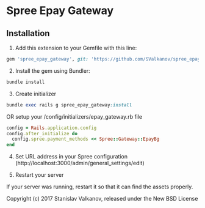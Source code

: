 Spree Epay Gateway
================

## Installation

1. Add this extension to your Gemfile with this line:
  ```ruby
  gem 'spree_epay_gateway', git: 'https://github.com/SValkanov/spree_epay_gateway', branch: '3-1-stable'
  ```

2. Install the gem using Bundler:
  ```ruby
  bundle install
  ```

3. Create initializer
  ```ruby
  bundle exec rails g spree_epay_gateway:install
  ```

  OR setup your /config/initializers/epay_gateway.rb file
  ```ruby
  config = Rails.application.config
  config.after_initialize do
    config.spree.payment_methods << Spree::Gateway::EpayBg
  end
  ```

4. Set URL address in your Spree configuration (http://localhost:3000/admin/general_settings/edit)

5. Restart your server

  If your server was running, restart it so that it can find the assets properly.


Copyright (c) 2017 Stanislav Valkanov, released under the New BSD License

